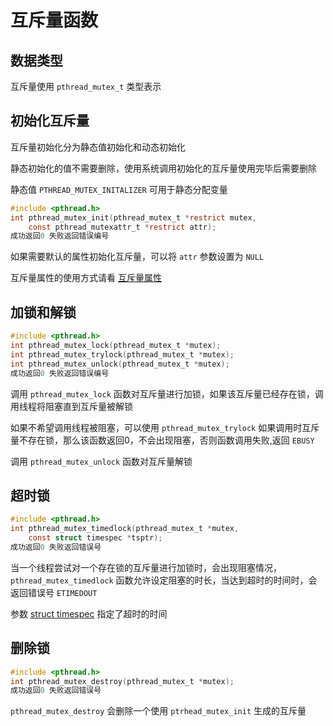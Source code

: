 互斥量函数
===

## 数据类型

互斥量使用 `pthread_mutex_t` 类型表示


## 初始化互斥量

互斥量初始化分为静态值初始化和动态初始化

静态初始化的值不需要删除，使用系统调用初始化的互斥量使用完毕后需要删除

静态值  `PTHREAD_MUTEX_INITALIZER` 可用于静态分配变量

```c
#include <pthread.h>
int pthread_mutex_init(pthread_mutex_t *restrict mutex,
    const pthread_mutexattr_t *restrict attr);
成功返回0 失败返回错误编号
```
如果需要默认的属性初始化互斥量，可以将 `attr` 参数设置为 `NULL` 

互斥量属性的使用方式请看 [互斥量属性](互斥量属性.md) 


## 加锁和解锁

```c
#include <pthread.h>
int pthread_mutex_lock(pthread_mutex_t *mutex);
int pthread_mutex_trylock(pthread_mutex_t *mutex);
int pthread_mutex_unlock(pthread_mutex_t *mutex);
成功返回0 失败返回错误编号
```
调用 `pthread_mutex_lock` 函数对互斥量进行加锁，如果该互斥量已经存在锁，调用线程将阻塞直到互斥量被解锁

如果不希望调用线程被阻塞，可以使用  `pthread_mutex_trylock` 如果调用时互斥量不存在锁，那么该函数返回0，不会出现阻塞，否则函数调用失败,返回 `EBUSY`

调用 `pthread_mutex_unlock` 函数对互斥量解锁

## 超时锁
```c
#include <pthread.h>
int pthread_mutex_timedlock(pthread_mutex_t *mutex,
    const struct timespec *tsptr);
成功返回0 失败返回错误号
```
当一个线程尝试对一个存在锁的互斥量进行加锁时，会出现阻塞情况，`pthread_mutex_timedlock` 函数允许设定阻塞的时长，当达到超时的时间时，会返回错误号 `ETIMEDOUT`

参数  [struct timespec](../structs/timespec.md)  指定了超时的时间

## 删除锁
```c
#include <pthread.h>
int pthread_mutex_destroy(pthread_mutex_t *mutex);
成功返回0 失败返回错误号   
```
`pthread_mutex_destroy` 会删除一个使用 `ptrhead_mutex_init` 生成的互斥量